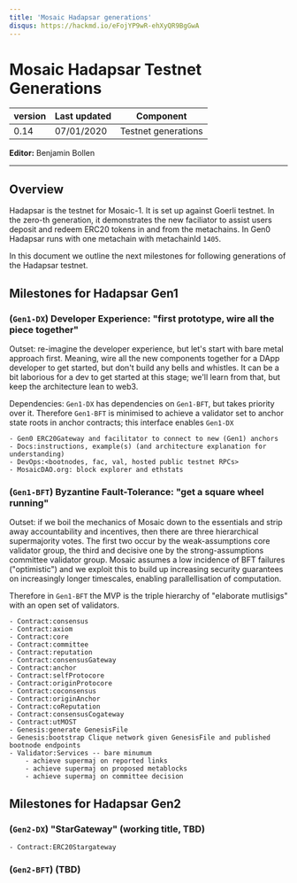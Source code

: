 ```yaml
---
title: 'Mosaic Hadapsar generations'
disqus: https://hackmd.io/eFojYP9wR-ehXyQR9BgGwA
---
```


Mosaic Hadapsar Testnet Generations
===

| version | Last updated | Component           |
| ------- | ------------ | ------------------- |
| 0.14    | 07/01/2020   | Testnet generations |


**Editor:** Benjamin Bollen

---

## Overview

Hadapsar is the testnet for Mosaic-1. It is set up against Goerli testnet.
In the zero-th generation, it demonstrates the new faciliator to assist users deposit and redeem
ERC20 tokens in and from the metachains. In Gen0 Hadapsar runs with one metachain with metachainId `1405`.

In this document we outline the next milestones for following generations of the Hadapsar testnet.

## Milestones for Hadapsar Gen1

### (`Gen1-DX`) Developer Experience: "first prototype, wire all the piece together"

Outset: re-imagine the developer experience, but let's start with bare metal approach first. Meaning, wire all the new components together for a DApp developer to get started, but don't build any bells and whistles. It can be a bit laborious for a dev to get started at this stage; we'll learn from that, but keep the architecture lean to web3.

Dependencies: `Gen1-DX` has dependencies on `Gen1-BFT`, but takes priority over it. Therefore `Gen1-BFT` is minimised to achieve a validator set to anchor state roots in anchor contracts; this interface enables `Gen1-DX`

    - Gen0 ERC20Gateway and facilitator to connect to new (Gen1) anchors
    - Docs:instructions, example(s) (and architecture explanation for understanding)
    - DevOps:<bootnodes, fac, val, hosted public testnet RPCs>
    - MosaicDAO.org: block explorer and ethstats

### (`Gen1-BFT`) Byzantine Fault-Tolerance: "get a square wheel running"

Outset: if we boil the mechanics of Mosaic down to the essentials and strip away accountability and incentives, then there are three hierarchical supermajority votes. The first two occur by the weak-assumptions core validator group, the third and decisive one by the strong-assumptions committee validator group. Mosaic assumes a low incidence of BFT failures ("optimistic") and we exploit this to build up increasing security guarantees on increasingly longer timescales, enabling parallellisation of computation.

Therefore in `Gen1-BFT` the MVP is the triple hierarchy of "elaborate mutlisigs" with an open set of validators.

    - Contract:consensus
    - Contract:axiom
    - Contract:core
    - Contract:committee
    - Contract:reputation
    - Contract:consensusGateway
    - Contract:anchor
    - Contract:selfProtocore
    - Contract:originProtocore
    - Contract:coconsensus
    - Contract:originAnchor
    - Contract:coReputation
    - Contract:consensusCogateway
    - Contract:utMOST
    - Genesis:generate GenesisFile
    - Genesis:bootstrap Clique network given GenesisFile and published bootnode endpoints
    - Validator:Services -- bare minumum
        - achieve supermaj on reported links
        - achieve supermaj on proposed metablocks
        - achieve supermaj on committee decision

## Milestones for Hadapsar Gen2

### (`Gen2-DX`) "StarGateway" (working title, TBD)

    - Contract:ERC20Stargateway

### (`Gen2-BFT`) (TBD)

